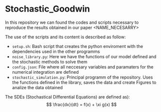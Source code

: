 # Stochastic_Goodwin
In this repository we can found the codes and scripts necessary to reproduce the results obtained in our paper <NAME_NECESARRY>

The use of the scripts and its content is described as follow:

* `setup.sh`: Bash script that creates the python enviroment with the dependencies used in the other programms
* `noise_library.py`: Here we have the functions of our model defined and the stochastic methods to solve them
* `config.json`: File where all neccesary variables and paramaters for the numerical integration are defined
* `stochastic_simulation.py`: Principal programm of the repository. Uses the functions defined in the library, saves the data and create Figures to analize the data obtained

The SDEs (Stochastical Differential Equations) are defined as):\
$$ \frac{dx}{dt} = f(x) + \xi g(x) $$  


